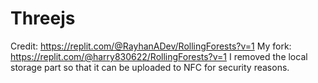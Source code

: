 # Threejs

Credit: https://replit.com/@RayhanADev/RollingForests?v=1
My fork: https://replit.com/@harry830622/RollingForests?v=1
I removed the local storage part so that it can be uploaded to NFC for security
reasons.
